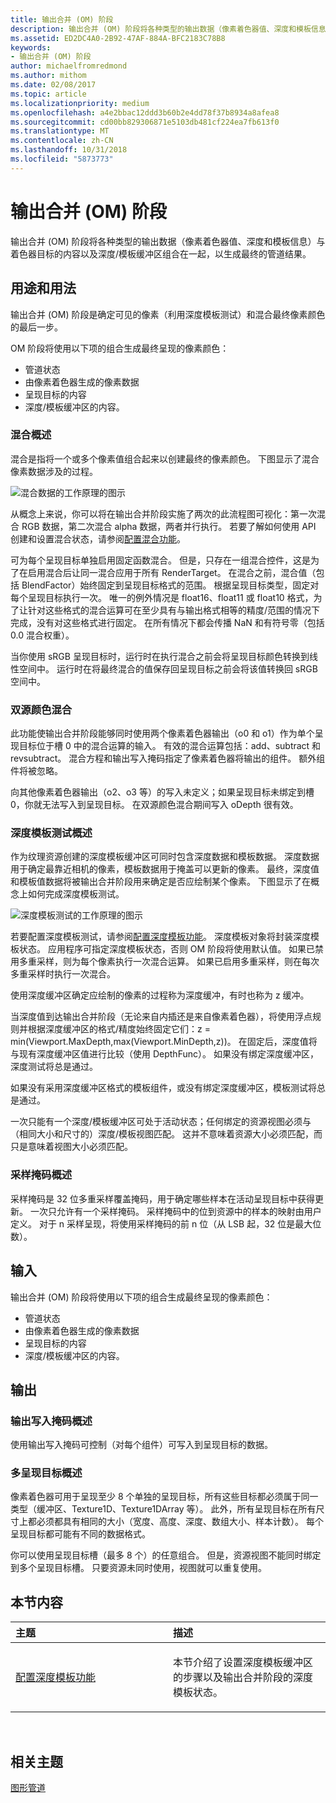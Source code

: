 ```yaml
---
title: 输出合并 (OM) 阶段
description: 输出合并 (OM) 阶段将各种类型的输出数据（像素着色器值、深度和模板信息）与着色器目标的内容以及深度/模板缓冲区组合在一起，以生成最终的管道结果。
ms.assetid: ED2DC4A0-2B92-47AF-884A-BFC2183C78B8
keywords:
- 输出合并 (OM) 阶段
author: michaelfromredmond
ms.author: mithom
ms.date: 02/08/2017
ms.topic: article
ms.localizationpriority: medium
ms.openlocfilehash: a4e2bbac12ddd3b60b2e4dd78f37b8934a8afea8
ms.sourcegitcommit: cd00bb829306871e5103db481cf224ea7fb613f0
ms.translationtype: MT
ms.contentlocale: zh-CN
ms.lasthandoff: 10/31/2018
ms.locfileid: "5873773"
---
```

# <a name="output-merger-om-stage"></a>输出合并 (OM) 阶段


输出合并 (OM) 阶段将各种类型的输出数据（像素着色器值、深度和模板信息）与着色器目标的内容以及深度/模板缓冲区组合在一起，以生成最终的管道结果。

## <a name="span-idpurpose-and-usesspanspan-idpurpose-and-usesspanspan-idpurpose-and-usesspanpurpose-and-uses"></a><span id="Purpose-and-uses"></span><span id="purpose-and-uses"></span><span id="PURPOSE-AND-USES"></span>用途和用法


输出合并 (OM) 阶段是确定可见的像素（利用深度模板测试）和混合最终像素颜色的最后一步。

OM 阶段将使用以下项的组合生成最终呈现的像素颜色：

-   管道状态
-   由像素着色器生成的像素数据
-   呈现目标的内容
-   深度/模板缓冲区的内容。

### <a name="span-idblending-overviewspanspan-idblending-overviewspanspan-idblending-overviewspanblending-overview"></a><span id="Blending-overview"></span><span id="blending-overview"></span><span id="BLENDING-OVERVIEW"></span>混合概述

混合是指将一个或多个像素值组合起来以创建最终的像素颜色。 下图显示了混合像素数据涉及的过程。

![混合数据的工作原理的图示](images/d3d10-blend-state.png)

从概念上来说，你可以将在输出合并阶段实施了两次的此流程图可视化：第一次混合 RGB 数据，第二次混合 alpha 数据，两者并行执行。 若要了解如何使用 API 创建和设置混合状态，请参阅[配置混合功能](https://msdn.microsoft.com/library/windows/desktop/bb205072)。

可为每个呈现目标单独启用固定函数混合。 但是，只存在一组混合控件，这是为了在启用混合后让同一混合应用于所有 RenderTarget。 在混合之前，混合值（包括 BlendFactor）始终固定到呈现目标格式的范围。 根据呈现目标类型，固定对每个呈现目标执行一次。 唯一的例外情况是 float16、float11 或 float10 格式，为了让针对这些格式的混合运算可在至少具有与输出格式相等的精度/范围的情况下完成，没有对这些格式进行固定。 在所有情况下都会传播 NaN 和有符号零（包括 0.0 混合权重）。

当你使用 sRGB 呈现目标时，运行时在执行混合之前会将呈现目标颜色转换到线性空间中。 运行时在将最终混合的值保存回呈现目标之前会将该值转换回 sRGB 空间中。

### <a name="span-iddual-source-color-blendingspanspan-iddual-source-color-blendingspanspan-iddual-source-color-blendingspandual-source-color-blending"></a><span id="Dual-source-color-blending"></span><span id="dual-source-color-blending"></span><span id="DUAL-SOURCE-COLOR-BLENDING"></span>双源颜色混合

此功能使输出合并阶段能够同时使用两个像素着色器输出（o0 和 o1）作为单个呈现目标位于槽 0 中的混合运算的输入。 有效的混合运算包括：add、subtract 和 revsubtract。 混合方程和输出写入掩码指定了像素着色器将输出的组件。 额外组件将被忽略。

向其他像素着色器输出（o2、o3 等）的写入未定义；如果呈现目标未绑定到槽 0，你就无法写入到呈现目标。 在双源颜色混合期间写入 oDepth 很有效。

### <a name="span-iddepth-stencil-testspanspan-iddepth-stencil-testspanspan-iddepth-stencil-testspandepth-stencil-testing-overview"></a><span id="Depth-Stencil-Test"></span><span id="depth-stencil-test"></span><span id="DEPTH-STENCIL-TEST"></span>深度模板测试概述

作为纹理资源创建的深度模板缓冲区可同时包含深度数据和模板数据。 深度数据用于确定最靠近相机的像素，模板数据用于掩盖可以更新的像素。 最终，深度值和模板值数据将被输出合并阶段用来确定是否应绘制某个像素。 下图显示了在概念上如何完成深度模板测试。

![深度模板测试的工作原理的图示](images/d3d10-depth-stencil-test.png)

若要配置深度模板测试，请参阅[配置深度模板功能](configuring-depth-stencil-functionality.md)。 深度模板对象将封装深度模板状态。 应用程序可指定深度模板状态，否则 OM 阶段将使用默认值。 如果已禁用多重采样，则为每个像素执行一次混合运算。 如果已启用多重采样，则在每次多重采样时执行一次混合。

使用深度缓冲区确定应绘制的像素的过程称为深度缓冲，有时也称为 z 缓冲。

当深度值到达输出合并阶段（无论来自内插还是来自像素着色器），将使用浮点规则并根据深度缓冲区的格式/精度始终固定它们：z = min(Viewport.MaxDepth,max(Viewport.MinDepth,z))。 在固定后，深度值将与现有深度缓冲区值进行比较（使用 DepthFunc）。 如果没有绑定深度缓冲区，深度测试将总是通过。

如果没有采用深度缓冲区格式的模板组件，或没有绑定深度缓冲区，模板测试将总是通过。

一次只能有一个深度/模板缓冲区可处于活动状态；任何绑定的资源视图必须与（相同大小和尺寸的）深度/模板视图匹配。 这并不意味着资源大小必须匹配，而只是意味着视图大小必须匹配。

### <a name="span-idsample-maskspanspan-idsample-maskspanspan-idsample-maskspansample-mask-overview"></a><span id="Sample-Mask"></span><span id="sample-mask"></span><span id="SAMPLE-MASK"></span>采样掩码概述

采样掩码是 32 位多重采样覆盖掩码，用于确定哪些样本在活动呈现目标中获得更新。 一次只允许有一个采样掩码。 采样掩码中的位到资源中的样本的映射由用户定义。 对于 n 采样呈现，将使用采样掩码的前 n 位（从 LSB 起，32 位是最大位数）。

## <a name="span-idinputspanspan-idinputspanspan-idinputspaninput"></a><span id="Input"></span><span id="input"></span><span id="INPUT"></span>输入


输出合并 (OM) 阶段将使用以下项的组合生成最终呈现的像素颜色：

-   管道状态
-   由像素着色器生成的像素数据
-   呈现目标的内容
-   深度/模板缓冲区的内容。

## <a name="span-idoutputspanspan-idoutputspanspan-idoutputspanoutput"></a><span id="Output"></span><span id="output"></span><span id="OUTPUT"></span>输出


### <a name="span-idoutput-write-mask-overviewspanspan-idoutput-write-mask-overviewspanspan-idoutput-write-mask-overviewspanoutput-write-mask-overview"></a><span id="Output-write-mask-overview"></span><span id="output-write-mask-overview"></span><span id="OUTPUT-WRITE-MASK-OVERVIEW"></span>输出写入掩码概述

使用输出写入掩码可控制（对每个组件）可写入到呈现目标的数据。

### <a name="span-idmultiple-render-targets-overviewspanspan-idmultiple-render-targets-overviewspanspan-idmultiple-render-targets-overviewspanmultiple-render-targets-overview"></a><span id="Multiple-render-targets-overview"></span><span id="multiple-render-targets-overview"></span><span id="MULTIPLE-RENDER-TARGETS-OVERVIEW"></span>多呈现目标概述

像素着色器可用于呈现至少 8 个单独的呈现目标，所有这些目标都必须属于同一类型（缓冲区、Texture1D、Texture1DArray 等）。 此外，所有呈现目标在所有尺寸上都必须都具有相同的大小（宽度、高度、深度、数组大小、样本计数）。 每个呈现目标都可能有不同的数据格式。

你可以使用呈现目标槽（最多 8 个）的任意组合。 但是，资源视图不能同时绑定到多个呈现目标槽。 只要资源未同时使用，视图就可以重复使用。

## <a name="span-idin-this-sectionspanin-this-section"></a><span id="in-this-section"></span>本节内容


<table>
<colgroup>
<col width="50%" />
<col width="50%" />
</colgroup>
<thead>
<tr class="header">
<th align="left">主题</th>
<th align="left">描述</th>
</tr>
</thead>
<tbody>
<tr class="odd">
<td align="left"><p><a href="configuring-depth-stencil-functionality.md">配置深度模板功能</a></p></td>
<td align="left"><p>本节介绍了设置深度模板缓冲区的步骤以及输出合并阶段的深度模板状态。</p></td>
</tr>
</tbody>
</table>

 

## <a name="span-idrelated-topicsspanrelated-topics"></a><span id="related-topics"></span>相关主题


[图形管道](graphics-pipeline.md)

 

 




